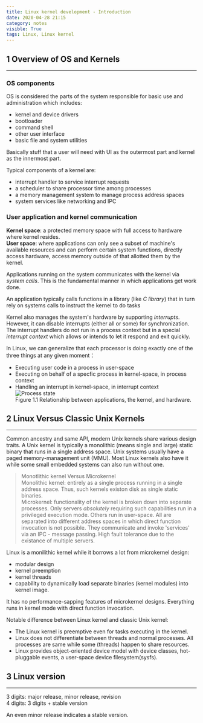```yaml
---
title: Linux kernel development - Introduction
date: 2020-04-28 21:15
category: notes
visible: True
tags: Linux, Linux kernel
--- 
```


## 1 Overview of OS and Kernels

---

### OS components

OS is considered the parts of the system responsible for basic use and administration which includes:

+ kernel and device drivers
+ bootloader
+ command shell
+ other user interface
+ basic file and system utilities

Basically stuff that a user will need with UI as the outermost part and kernel as the innermost part.

Typical components of a kernel are:

+ interrupt handler to service interrupt requests
+ a scheduler to share processor time among processes
+ a memory management system to manage process address spaces
+ system services like networking and IPC

### User application and kernel communication

**Kernel space**: a protected memory space with full access to hardware where kernel resides.  
**User space**: where applications can only see a subset of machine's available resources and can perform certain system functions, directly access hardware, access memory outside of that allotted them by the kernel.

Applications running on the system communicates with the kernel via _system calls_. This is the fundamental manner in which applications get work done.

An application typically calls functions in a library (like _C library_) that in turn rely on systems calls to instruct the kernel to do tasks

Kernel also manages the system's hardware by supporting _interrupts_. However, it can disable interrupts (either all or some) for synchronization. The interrupt handlers do not run in a process context but in a special _interrupt context_ which allows or intends to let it respond and exit quickly.

In Linux, we can generalize that each processor is doing exactly one of the three things at any given moment：

+ Executing user code in a process in user-space
+ Executing on behalf of a specfic process in kernel-space, in process context
+ Handling an interrupt in kernel-space, in interrupt context  
![Process state]({static}/images/figure1_1.png)  
Figure 1.1 Relationship between applications, the kernel, and hardware.

## 2 Linux Versus Classic Unix Kernels

---

Common ancestry and same API, modern Unix kernels share various design traits. A Unix kernel is typically a monolithic (means single and large) static binary that runs in a single address space. Unix systems usually have a paged memory-management unit (MMU). Most Linux kernels also have it while some small embedded systems can also run without one.

> Monotlithic kernel Versus Microkernel  
Monolithic kernel: entirely as a single process running in a single address space. Thus, such kernels existon disk as single static binaries.  
Microkernel: functionality of the kernel is broken down into separate processes. Only servers _absolutely_ requiring such capabilities run in a privileged execution mode. Others run in user-space. All are separated into different address spaces in which direct function invocation is not possible. They communicate and invoke 'services' via an IPC - message passing. High fault tolerance due to the existance of multiple servers.  

Linux is a monilithic kernel while it borrows a lot from microkernel design:

+ modular design
+ kernel preemption
+ kernel threads
+ capability to dynamically load separate binaries (kernel modules) into kernel image.  

It has no performance-sapping features of microkernel designs. Everything runs in kernel mode with direct function invocation.  

Notable difference between Linux kernel and classic Unix kernel:

+ The Linux kernel is preemptive even for tasks executing in the kernel.
+ Linux does not differentiate between threads and normal processes. All processes are same while some (threads) happen to share resources. 
+ Linux provides object-oriented device model with device classes, hot-pluggable events, a user-space device filesystem(sysfs).

## 3 Linux version

---

3 digits: major release, minor release, revision  
4 digits: 3 digits + stable version

An even minor release indicates a stable version.

